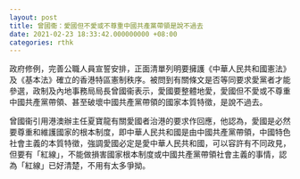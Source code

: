 ```yaml
---
layout: post
title: 曾國衞：愛國但不愛或不尊重中國共產黨帶領是說不過去
date: 2021-02-23 18:33:42.000000000 +08:00
categories: rthk
---
```


政府修例，完善公職人員宣誓安排，正面清單列明要擁護《中華人民共和國憲法》及《基本法》確立的香港特區憲制秩序。被問到有關條文是否等同要求愛黨者才能參選，政制及內地事務局局長曾國衞表示，愛國要整體地愛，愛國但不愛或不尊重中國共產黨帶領、甚至破壞中國共產黨帶領的國家本質特徵，是說不過去。

曾國衞引用港澳辦主任夏寶龍有關愛國者治港的要求作回應，他認為，愛國是必然要尊重和維護國家的根本制度，即中華人民共和國是由中國共產黨帶領，中國特色社會主義的本質特徵，強調愛國必定是愛中華人民共和國，可以容許有不同政見，但要有「紅線」，不能做損害國家根本制度或中國共產黨帶領社會主義的事情，認為「紅線」已好清楚，不用有太多爭拗。
